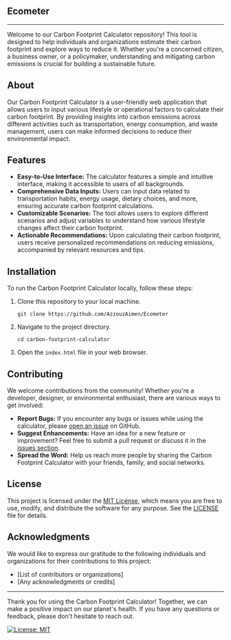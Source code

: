 ## Ecometer

---

Welcome to our Carbon Footprint Calculator repository! This tool is designed to help individuals and organizations estimate their carbon footprint and explore ways to reduce it. Whether you're a concerned citizen, a business owner, or a policymaker, understanding and mitigating carbon emissions is crucial for building a sustainable future.

## About

Our Carbon Footprint Calculator is a user-friendly web application that allows users to input various lifestyle or operational factors to calculate their carbon footprint. By providing insights into carbon emissions across different activities such as transportation, energy consumption, and waste management, users can make informed decisions to reduce their environmental impact.

## Features

- **Easy-to-Use Interface:** The calculator features a simple and intuitive interface, making it accessible to users of all backgrounds.
- **Comprehensive Data Inputs:** Users can input data related to transportation habits, energy usage, dietary choices, and more, ensuring accurate carbon footprint calculations.
- **Customizable Scenarios:** The tool allows users to explore different scenarios and adjust variables to understand how various lifestyle changes affect their carbon footprint.
- **Actionable Recommendations:** Upon calculating their carbon footprint, users receive personalized recommendations on reducing emissions, accompanied by relevant resources and tips.

## Installation

To run the Carbon Footprint Calculator locally, follow these steps:

1. Clone this repository to your local machine.
   ```
   git clone https://github.com/AzzouzAimen/Ecometer
   ```
2. Navigate to the project directory.
   ```
   cd carbon-footprint-calculator
   ```
3. Open the `index.html` file in your web browser.

## Contributing

We welcome contributions from the community! Whether you're a developer, designer, or environmental enthusiast, there are various ways to get involved:

- **Report Bugs:** If you encounter any bugs or issues while using the calculator, please [open an issue](https://github.com/your-username/carbon-footprint-calculator/issues) on GitHub.
- **Suggest Enhancements:** Have an idea for a new feature or improvement? Feel free to submit a pull request or discuss it in the [issues section](https://github.com/your-username/carbon-footprint-calculator/issues).
- **Spread the Word:** Help us reach more people by sharing the Carbon Footprint Calculator with your friends, family, and social networks.

## License

This project is licensed under the [MIT License](LICENSE), which means you are free to use, modify, and distribute the software for any purpose. See the [LICENSE](LICENSE) file for details.

## Acknowledgments

We would like to express our gratitude to the following individuals and organizations for their contributions to this project:

- [List of contributors or organizations]
- [Any acknowledgments or credits]

---

Thank you for using the Carbon Footprint Calculator! Together, we can make a positive impact on our planet's health. If you have any questions or feedback, please don't hesitate to reach out.

[![License: MIT](https://img.shields.io/badge/License-MIT-yellow.svg)](https://opensource.org/licenses/MIT)
